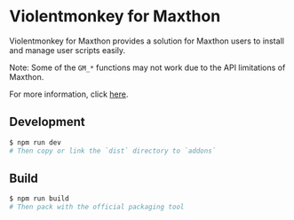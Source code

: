 Violentmonkey for Maxthon
===
Violentmonkey for Maxthon provides a solution for Maxthon users to install and manage user scripts easily.

Note: Some of the `GM_*` functions may not work due to the API limitations of Maxthon.

For more information, click [here](https://violentmonkey.github.io/).

Development
---

``` sh
$ npm run dev
# Then copy or link the `dist` directory to `addons`
```

Build
---

``` sh
$ npm run build
# Then pack with the official packaging tool
```
